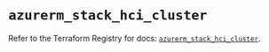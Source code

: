 # `azurerm_stack_hci_cluster`

Refer to the Terraform Registry for docs: [`azurerm_stack_hci_cluster`](https://registry.terraform.io/providers/hashicorp/azurerm/4.48.0/docs/resources/stack_hci_cluster).
